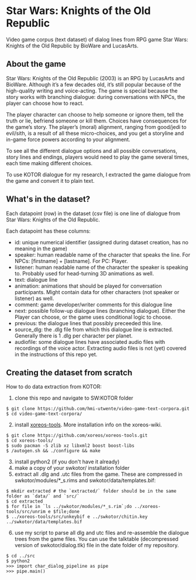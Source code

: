 # Star Wars: Knights of the Old Republic 
Video game corpus (text dataset) of dialog lines from RPG game Star Wars: Knights of the Old Republic by BioWare and LucasArts.

## About the game
Star Wars: Knights of the Old Republic (2003) is an RPG by LucasArts and BioWare. 
Although it’s a few decades old, it’s still popular because of the high-quality writing and voice-acting. 
The game is special because the story works with branching dialogue: during conversations with NPCs, the player can choose how to react.

The player character can choose to help someone or ignore them, tell the truth or lie, befriend someone or kill them. 
Choices have consequences for the game’s story. The player’s (moral) alignment, ranging from good/jedi to evil/sith, is a result of all these micro-choices, and you get a storyline and in-game force powers according to your alignment.

To see all the different dialogue options and all possible conversations, story lines and endings, players would need to play the game several times, each time making different choices.

To use KOTOR dialogue for my research, I extracted the game dialogue from the game and convert it to plain text.

## What's in the dataset?
Each datapoint (row) in the dataset (csv file) is one line of dialogue from Star Wars: Knights of the Old Republic.

Each datapoint has these columns:
- id: unique numerical identifier (assigned during dataset creation, has no meaning in the game)
- speaker: human readable name of the character that speaks the line. For NPCs: [firstname] + [lastname]. For PC: Player. 
- listener: human readable name of the character the speaker is speaking to. Probably used for head-turning 3D animations as well.
- text: dialogue line
- animation: animations that should be played for conversation participants. Might contain data for other characters (not speaker or listener) as well.
- comment: game developer/writer comments for this dialogue line
- next: possible follow-up dialogue lines (branching dialogue). Either the Player can choose, or the game uses conditional logic to choose.
- previous: the dialogue lines that possibly preceeded this line.
- source_dlg: the .dlg file from which this dialogue line is extracted. Generally there is 1 .dlg per character per planet. 
- audiofile: some dialogue lines have associated audio files with recordings of the voice actor. Extracting audio files is not (yet) covered in the instructions of this repo yet. 


## Creating the dataset from scratch
How to do data extraction from KOTOR:

1. clone this repo and navigate to SW:KOTOR folder
```
$ git clone https://github.com/hmi-utwente/video-game-text-corpora.git
$ cd video-game-text-corpora/
```
2. install [xoreos-tools](). More installation info on the xoreos-wiki.
```
$ git clone https://github.com/xoreos/xoreos-tools.git
$ cd xoreos-tools/
$ sudo pacman -S zlib xz libxml2 boost boost-libs
$ /autogen.sh && ./configure && make
```
3. install python2 (if you don't have it already)
4. make a copy of your swkotor/ installation folder
5. extract all .dlg and .utc files from the game. These are compressed in swkotor/modules/*_s.rims and swkotor/data/templates.bif:
```
$ mkdir extracted # the `extracted/` folder should be in the same folder as `data/` and `src/`
$ cd extracted
$ for file in `ls ../swkotor/modules/*_s.rim`;do ../xoreos-tools/src/unrim e $file;done
$ ../xoreos-tools/src/unkeybif e ../swkotor/chitin.key ../swkotor/data/templates.bif
```
6. use my script to parse all dlg and utc files and re-assemble the dialogue trees from the game files. 
You can use the talktable (decompressed version of swkotor/dialog.tlk) file in the date folder of my repository.
```
$ cd ../src
$ python2
>>> import char_dialog_pipeline as pipe
>>> pipe.main()
```
